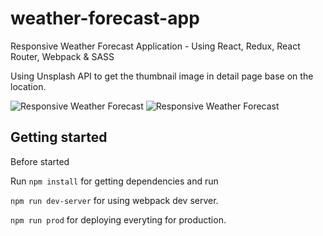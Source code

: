 # weather-forecast-app
Responsive Weather Forecast Application - Using React, Redux, React Router, Webpack & SASS

Using Unsplash API to get the thumbnail image in detail page base on the location.

<img alt="Responsive Weather Forecast" src="https://s3-us-west-2.amazonaws.com/s.cdpn.io/365781/weather-app3.jpg" width="auto" height="auto"/>

<img alt="Responsive Weather Forecast" src="https://s3-us-west-2.amazonaws.com/s.cdpn.io/365781/weather-app2.jpg" width="auto" height="auto"/>

## Getting started

Before started 

Run `npm install` for getting dependencies and run

`npm run dev-server` for using webpack dev server.

`npm run prod` for deploying everyting for production.
